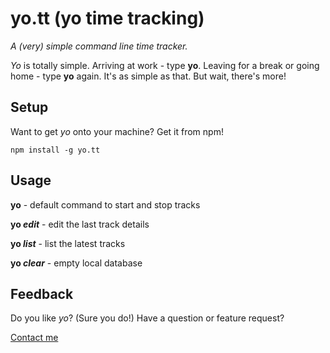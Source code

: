 # yo.tt (yo time tracking)

*A (very) simple command line time tracker.*

*Yo* is totally simple. Arriving at work - type **yo**. Leaving for a break or going home - type **yo** again.
It's as simple as that. But wait, there's more!

## Setup

Want to get *yo* onto your machine? Get it from npm!

```npm install -g yo.tt```

## Usage

**yo** - default command to start and stop tracks

**yo *edit*** - edit the last track details

**yo *list*** - list the latest tracks

**yo *clear*** - empty local database

## Feedback

Do you like *yo*? (Sure you do!) Have a question or feature request?

[Contact me](mailto:hi@adfr.io)